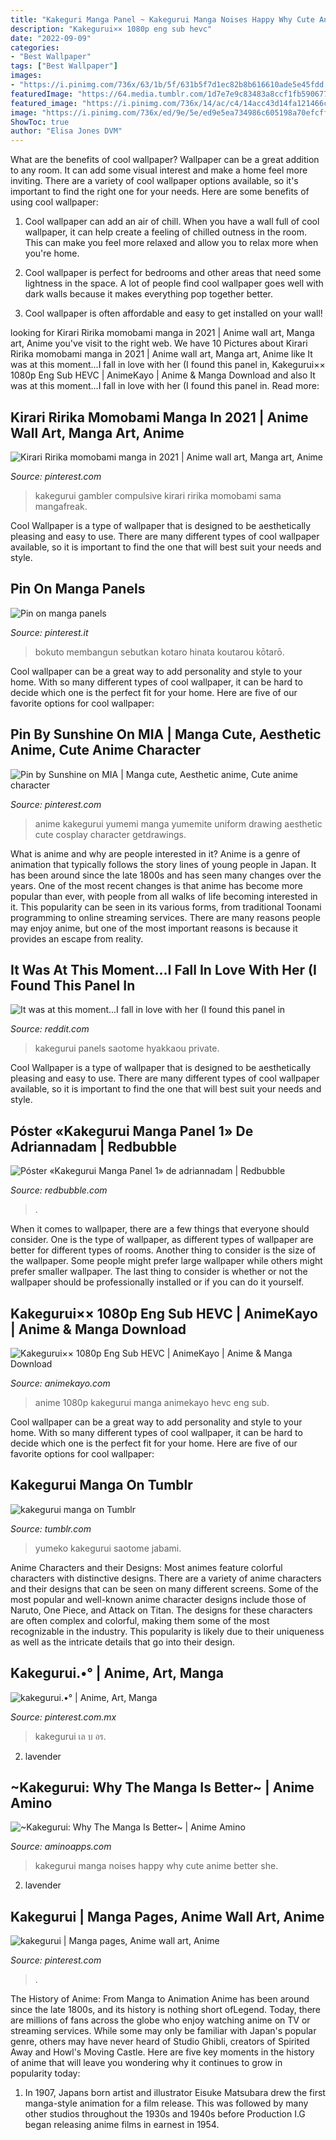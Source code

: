 ```yaml
---
title: "Kakeguri Manga Panel ~ Kakegurui Manga Noises Happy Why Cute Anime Better She"
description: "Kakegurui×× 1080p eng sub hevc"
date: "2022-09-09"
categories:
- "Best Wallpaper"
tags: ["Best Wallpaper"]
images:
- "https://i.pinimg.com/736x/63/1b/5f/631b5f7d1ec82b8b616610ade5e45fdd.jpg"
featuredImage: "https://64.media.tumblr.com/1d7e7e9c83483a8ccf1fb5906777c442/bc7243aeffc0cdff-36/s640x960/06ef66a290e223749247dbc1f6c02d8fbe3401a2.jpg"
featured_image: "https://i.pinimg.com/736x/14/ac/c4/14acc43d14fa121466c0c908bf071fd2.jpg"
image: "https://i.pinimg.com/736x/ed/9e/5e/ed9e5ea734986c605198a70efcffe400.jpg"
ShowToc: true
author: "Elisa Jones DVM"
---
```



What are the benefits of cool wallpaper?
Wallpaper can be a great addition to any room. It can add some visual interest and make a home feel more inviting. There are a variety of cool wallpaper options available, so it's important to find the right one for your needs. Here are some benefits of using cool wallpaper: 
1. Cool wallpaper can add an air of chill. When you have a wall full of cool wallpaper, it can help create a feeling of chilled outness in the room. This can make you feel more relaxed and allow you to relax more when you're home. 

2. Cool wallpaper is perfect for bedrooms and other areas that need some lightness in the space. A lot of people find cool wallpaper goes well with dark walls because it makes everything pop together better. 

3. Cool wallpaper is often affordable and easy to get installed on your wall!

	

		
looking for Kirari Ririka momobami manga in 2021 | Anime wall art, Manga art, Anime you've visit to the right web. We have 10 Pictures about Kirari Ririka momobami manga in 2021 | Anime wall art, Manga art, Anime like It was at this moment...I fall in love with her (I found this panel in, Kakegurui×× 1080p Eng Sub HEVC | AnimeKayo | Anime &amp; Manga Download and also It was at this moment...I fall in love with her (I found this panel in. Read more:
		
    
## Kirari Ririka Momobami Manga In 2021 | Anime Wall Art, Manga Art, Anime

<img loading=lazy src="https://i.pinimg.com/736x/63/1b/5f/631b5f7d1ec82b8b616610ade5e45fdd.jpg" onerror="this.onerror=null;this.src='https://tse3.mm.bing.net/th?id=OIP.PwywORSudjSRoajjvIa8NgHaKe&amp;pid=15.1';" alt="Kirari Ririka momobami manga in 2021 | Anime wall art, Manga art, Anime">

_Source: pinterest.com_

>kakegurui gambler compulsive kirari ririka momobami sama mangafreak. 

	

Cool Wallpaper is a type of wallpaper that is designed to be aesthetically pleasing and easy to use. There are many different types of cool wallpaper available, so it is important to find the one that will best suit your needs and style.

    
## Pin On Manga Panels

<img loading=lazy src="https://i.pinimg.com/736x/ed/9e/5e/ed9e5ea734986c605198a70efcffe400.jpg" onerror="this.onerror=null;this.src='https://tse4.mm.bing.net/th?id=OIP.eWilfpLAD0ZE9F1NM2elPQHaHg&amp;pid=15.1';" alt="Pin on manga panels">

_Source: pinterest.it_

>bokuto membangun sebutkan kotaro hinata koutarou kōtarō. 

	

Cool wallpaper can be a great way to add personality and style to your home. With so many different types of cool wallpaper, it can be hard to decide which one is the perfect fit for your home. Here are five of our favorite options for cool wallpaper: 

    
## Pin By Sunshine On MIA | Manga Cute, Aesthetic Anime, Cute Anime Character

<img loading=lazy src="https://i.pinimg.com/736x/8e/13/31/8e13318a164d1482d08135226b6f7491.jpg" onerror="this.onerror=null;this.src='https://tse3.mm.bing.net/th?id=OIP.MnpLDybeRHpkqEkQv8ahFAHaHD&amp;pid=15.1';" alt="Pin by Sunshine on MIA | Manga cute, Aesthetic anime, Cute anime character">

_Source: pinterest.com_

>anime kakegurui yumemi manga yumemite uniform drawing aesthetic cute cosplay character getdrawings. 

	

What is anime and why are people interested in it?
Anime is a genre of animation that typically follows the story lines of young people in Japan. It has been around since the late 1800s and has seen many changes over the years. One of the most recent changes is that anime has become more popular than ever, with people from all walks of life becoming interested in it. This popularity can be seen in its various forms, from traditional Toonami programming to online streaming services. There are many reasons people may enjoy anime, but one of the most important reasons is because it provides an escape from reality.

    
## It Was At This Moment...I Fall In Love With Her (I Found This Panel In

<img loading=lazy src="https://preview.redd.it/eycofbry3u151.jpg?auto=webp&amp;s=45e4e3ad3e0051c40f2e2a75ea43957cf9cbc474" onerror="this.onerror=null;this.src='https://tse1.mm.bing.net/th?id=OIP.vqtIZLkumHWtnRC76v88wQHaIM&amp;pid=15.1';" alt="It was at this moment...I fall in love with her (I found this panel in">

_Source: reddit.com_

>kakegurui panels saotome hyakkaou private. 

	

Cool Wallpaper is a type of wallpaper that is designed to be aesthetically pleasing and easy to use. There are many different types of cool wallpaper available, so it is important to find the one that will best suit your needs and style.

    
## Póster «Kakegurui Manga Panel 1» De Adriannadam | Redbubble

<img loading=lazy src="https://ih1.redbubble.net/image.1878874271.8349/poster,504x498,f8f8f8-pad,600x600,f8f8f8.jpg" onerror="this.onerror=null;this.src='https://tse4.mm.bing.net/th?id=OIP.DHMvazPxv8UzZEpZ-uZJ3wHaHa&amp;pid=15.1';" alt="Póster «Kakegurui Manga Panel 1» de adriannadam | Redbubble">

_Source: redbubble.com_

>. 

	

When it comes to wallpaper, there are a few things that everyone should consider. One is the type of wallpaper, as different types of wallpaper are better for different types of rooms. Another thing to consider is the size of the wallpaper. Some people might prefer large wallpaper while others might prefer smaller wallpaper. The last thing to consider is whether or not the wallpaper should be professionally installed or if you can do it yourself.

    
## Kakegurui×× 1080p Eng Sub HEVC | AnimeKayo | Anime &amp; Manga Download

<img loading=lazy src="https://animekayo.com/wp-content/uploads/2019/03/kakeguruixx-1080p-eng-sub-hevc.jpg" onerror="this.onerror=null;this.src='https://tse2.mm.bing.net/th?id=OIP.5ZuRTrIV-LC_YiVmAvXuUgHaEo&amp;pid=15.1';" alt="Kakegurui×× 1080p Eng Sub HEVC | AnimeKayo | Anime &amp; Manga Download">

_Source: animekayo.com_

>anime 1080p kakegurui manga animekayo hevc eng sub. 

	

Cool wallpaper can be a great way to add personality and style to your home. With so many different types of cool wallpaper, it can be hard to decide which one is the perfect fit for your home. Here are five of our favorite options for cool wallpaper: 

    
## Kakegurui Manga On Tumblr

<img loading=lazy src="https://64.media.tumblr.com/1d7e7e9c83483a8ccf1fb5906777c442/bc7243aeffc0cdff-36/s640x960/06ef66a290e223749247dbc1f6c02d8fbe3401a2.jpg" onerror="this.onerror=null;this.src='https://tse4.mm.bing.net/th?id=OIP.OW1Yc5jp68U12cwwrpeeuwHaFa&amp;pid=15.1';" alt="kakegurui manga on Tumblr">

_Source: tumblr.com_

>yumeko kakegurui saotome jabami. 

	

Anime Characters and their Designs: Most animes feature colorful characters with distinctive designs.
There are a variety of anime characters and their designs that can be seen on many different screens. Some of the most popular and well-known anime character designs include those of Naruto, One Piece, and Attack on Titan. The designs for these characters are often complex and colorful, making them some of the most recognizable in the industry. This popularity is likely due to their uniqueness as well as the intricate details that go into their design.

    
## Kakegurui.•° | Anime, Art, Manga

<img loading=lazy src="https://i.pinimg.com/736x/5c/ca/5a/5cca5a952bb2dd8c4503f29dffd2008f.jpg" onerror="this.onerror=null;this.src='https://tse3.mm.bing.net/th?id=OIP.PtCMUwckQ4I5HDUougxptwHaHa&amp;pid=15.1';" alt="kakegurui.•° | Anime, Art, Manga">

_Source: pinterest.com.mx_

>kakegurui เล บ อร. 

	

2. lavender 

    
## ~Kakegurui: Why The Manga Is Better~ | Anime Amino

<img loading=lazy src="https://pm1.narvii.com/6602/5cda075e891acdb9f076f606aaa8e23d41b40092_hq.jpg" onerror="this.onerror=null;this.src='https://tse4.mm.bing.net/th?id=OIP.ImnnYmwlXWGT8Rx79_FX0wHaGA&amp;pid=15.1';" alt="~Kakegurui: Why The Manga Is Better~ | Anime Amino">

_Source: aminoapps.com_

>kakegurui manga noises happy why cute anime better she. 

	

2. lavender 

    
## Kakegurui | Manga Pages, Anime Wall Art, Anime

<img loading=lazy src="https://i.pinimg.com/736x/14/ac/c4/14acc43d14fa121466c0c908bf071fd2.jpg" onerror="this.onerror=null;this.src='https://tse4.mm.bing.net/th?id=OIP.Tt-ILsgh6KgqwjPArmDQgwHaLD&amp;pid=15.1';" alt="kakegurui | Manga pages, Anime wall art, Anime">

_Source: pinterest.com_

>. 

	

The History of Anime: From Manga to Animation
Anime has been around since the late 1800s, and its history is nothing short ofLegend. Today, there are millions of fans across the globe who enjoy watching anime on TV or streaming services. While some may only be familiar with Japan's popular genre, others may have never heard of Studio Ghibli, creators of Spirited Away and Howl's Moving Castle. Here are five key moments in the history of anime that will leave you wondering why it continues to grow in popularity today:
1) In 1907, Japans born artist and illustrator Eisuke Matsubara drew the first manga-style animation for a film release. This was followed by many other studios throughout the 1930s and 1940s before Production I.G began releasing anime films in earnest in 1954.

